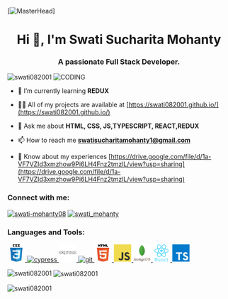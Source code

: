 [![MasterHead](https://www.careerguide.com/career/wp-content/uploads/2020/03/giphy-7-1024x300.gif)]
<h1 align="center">Hi 👋, I'm Swati Sucharita Mohanty</h1>
<h3 align="center">A passionate Full Stack Developer.</h3>
<img align="right" width="400" src="https://mir-s3-cdn-cf.behance.net/project_modules/disp/601014116770475.6068beff4640a.gif" alt="CODING" />

<p align="left"> <img src="https://komarev.com/ghpvc/?username=swati082001&label=Profile%20views&color=0e75b6&style=flat" alt="swati082001" /> </p>



- 🌱 I’m currently learning **REDUX**

- 👨‍💻 All of my projects are available at [https://swati082001.github.io/](https://swati082001.github.io/)

- 💬 Ask me about **HTML, CSS, JS,TYPESCRIPT, REACT,REDUX**

- 📫 How to reach me **swatisucharitamohanty1@gmail.com**

- 📄 Know about my experiences [https://drive.google.com/file/d/1a-VF7VZId3xmzhow9Pi6LH4Fnz2tmzlL/view?usp=sharing](https://drive.google.com/file/d/1a-VF7VZId3xmzhow9Pi6LH4Fnz2tmzlL/view?usp=sharing)

<h3 align="left">Connect with me:</h3>
<p align="left">
<a href="https://linkedin.com/in/swati-mohanty08" target="blank"><img align="center" src="https://raw.githubusercontent.com/rahuldkjain/github-profile-readme-generator/master/src/images/icons/Social/linked-in-alt.svg" alt="swati-mohanty08" height="30" width="40" /></a>
<a href="https://www.leetcode.com/swati_mohanty" target="blank"><img align="center" src="https://raw.githubusercontent.com/rahuldkjain/github-profile-readme-generator/master/src/images/icons/Social/leet-code.svg" alt="swati_mohanty" height="30" width="40" /></a>
</p>

<h3 align="left">Languages and Tools:</h3>
<p align="left"> <a href="https://www.w3schools.com/css/" target="_blank" rel="noreferrer"> <img src="https://raw.githubusercontent.com/devicons/devicon/master/icons/css3/css3-original-wordmark.svg" alt="css3" width="40" height="40"/> </a> <a href="https://www.cypress.io" target="_blank" rel="noreferrer"> <img src="https://raw.githubusercontent.com/simple-icons/simple-icons/6e46ec1fc23b60c8fd0d2f2ff46db82e16dbd75f/icons/cypress.svg" alt="cypress" width="40" height="40"/> </a> <a href="https://expressjs.com" target="_blank" rel="noreferrer"> <img src="https://raw.githubusercontent.com/devicons/devicon/master/icons/express/express-original-wordmark.svg" alt="express" width="40" height="40"/> </a> <a href="https://git-scm.com/" target="_blank" rel="noreferrer"> <img src="https://www.vectorlogo.zone/logos/git-scm/git-scm-icon.svg" alt="git" width="40" height="40"/> </a> <a href="https://www.w3.org/html/" target="_blank" rel="noreferrer"> <img src="https://raw.githubusercontent.com/devicons/devicon/master/icons/html5/html5-original-wordmark.svg" alt="html5" width="40" height="40"/> </a> <a href="https://developer.mozilla.org/en-US/docs/Web/JavaScript" target="_blank" rel="noreferrer"> <img src="https://raw.githubusercontent.com/devicons/devicon/master/icons/javascript/javascript-original.svg" alt="javascript" width="40" height="40"/> </a> <a href="https://www.mongodb.com/" target="_blank" rel="noreferrer"> <img src="https://raw.githubusercontent.com/devicons/devicon/master/icons/mongodb/mongodb-original-wordmark.svg" alt="mongodb" width="40" height="40"/> </a> <a href="https://reactjs.org/" target="_blank" rel="noreferrer"> <img src="https://raw.githubusercontent.com/devicons/devicon/master/icons/react/react-original-wordmark.svg" alt="react" width="40" height="40"/> </a> <a href="https://www.typescriptlang.org/" target="_blank" rel="noreferrer"> <img src="https://raw.githubusercontent.com/devicons/devicon/master/icons/typescript/typescript-original.svg" alt="typescript" width="40" height="40"/> </a> </p>

<p><img align="left" src="https://github-readme-stats.vercel.app/api/top-langs?username=swati082001&show_icons=true&locale=en&layout=compact" alt="swati082001" /></p>

<p>&nbsp;<img align="center" src="https://github-readme-stats.vercel.app/api?username=swati082001&show_icons=true&locale=en" alt="swati082001" /></p>

<p><img align="center" src="https://github-readme-streak-stats.herokuapp.com/?user=swati082001&" alt="swati082001" /></p>

